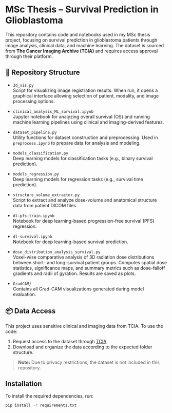 # MSc Thesis – Survival Prediction in Glioblastoma

This repository contains code and notebooks used in my MSc thesis project, focusing on survival prediction in glioblastoma patients through image analysis, clinical data, and machine learning. The dataset is sourced from **The Cancer Imaging Archive (TCIA)** and requires access approval through their platform.

## 📁 Repository Structure

- `3d_vis.py`  
  Script for visualizing image registration results. When run, it opens a graphical interface allowing selection of patient, modality, and image processing options.

- `clinical_analysis_ML_survival.ipynb`  
  Jupyter notebook for analyzing overall survival (OS) and running machine learning pipelines using clinical and imaging-derived features.

- `dataset_pipeline.py`  
  Utility functions for dataset construction and preprocessing. Used in `preprocess.ipynb` to prepare data for analysis and modeling.

- `models_classification.py`  
  Deep learning models for classification tasks (e.g., binary survival prediction).

- `models_regression.py`  
  Deep learning models for regression tasks (e.g., survival time prediction).

- `structure_volume_extractor.py`  
  Script to extract and analyze dose-volume and anatomical structure data from patient DICOM files.

- `dl-pfs-train.ipynb`  
  Notebook for deep learning-based progression-free survival (PFS) regression.

- `dl-survival.ipynb`  
  Notebook for deep learning-based survival prediction.

- `dose_distribution_analysis_survival.py`  
  Voxel-wise comparative analysis of 3D radiation dose distributions between short- and long-survival patient groups. Computes spatial dose statistics, significance maps, and summary metrics such as dose-falloff gradients and radii of gyration. Results are saved as plots.

- `GradCAM/`  
  Contains all Grad-CAM visualizations generated during model evaluation.

## 📦 Data Access

This project uses sensitive clinical and imaging data from TCIA. To use the code:

1. Request access to the dataset through [TCIA](https://www.cancerimagingarchive.net/).
2. Download and organize the data according to the expected folder structure.

>  **Note:** Due to privacy restrictions, the dataset is not included in this repository.

## Installation

To install the required dependencies, run:

```bash
pip install -r requirements.txt
